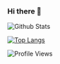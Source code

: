 ### Hi there 👋

<!--
**ashimrai123/ashimrai123** is a ✨ _special_ ✨ repository because its `README.md` (this file) appears on your GitHub profile.

Here are some ideas to get you started:

- 🔭 I’m currently working on ...
- 🌱 I’m currently learning ...
- 👯 I’m looking to collaborate on ...
- 🤔 I’m looking for help with ...
- 💬 Ask me about ...
- 📫 How to reach me: ...
- 😄 Pronouns: ...
- ⚡ Fun fact: ...
-->

![Github Stats ](https://github-readme-stats.vercel.app/api?username=ashimrai123&theme=radical)

[![Top Langs](https://github-readme-stats.vercel.app/api/top-langs/?username=ashimrai123&layout=pie)](https://github.com/ashimrai123/github-readme-stats)

![Profile Views](https://komarev.com/ghpvc/?username=ashimrai123&style=flat-square)

